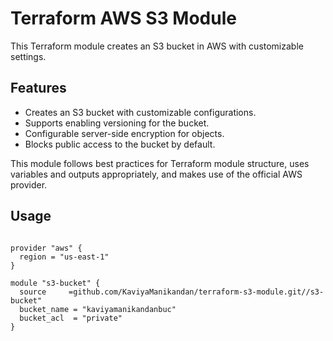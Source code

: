 # Terraform AWS S3 Module

This Terraform module creates an S3 bucket in AWS with customizable settings.

## Features

- Creates an S3 bucket with customizable configurations.
- Supports enabling versioning for the bucket.
- Configurable server-side encryption for objects.
- Blocks public access to the bucket by default.

This module follows best practices for Terraform module structure, uses variables and outputs appropriately, and makes use of the official AWS provider.

## Usage

```hcl

provider "aws" {
  region = "us-east-1"
}

module "s3-bucket" {
  source     =github.com/KaviyaManikandan/terraform-s3-module.git//s3-bucket"
  bucket_name = "kaviyamanikandanbuc"
  bucket_acl  = "private"
}

